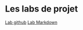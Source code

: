 # Les labs de projet
[Lab github](https://github.com/ADNANLH/lab-github)
[Lab Markdown](https://github.com/ADNANLH/lab-markdown)